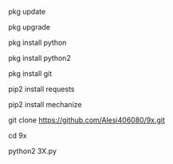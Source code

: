 pkg update

pkg upgrade

pkg install python

pkg install python2

pkg install git

pip2 install requests

pip2 install mechanize

git clone https://github.com/Alesi406080/9x.git

cd 9x

python2 3X.py
